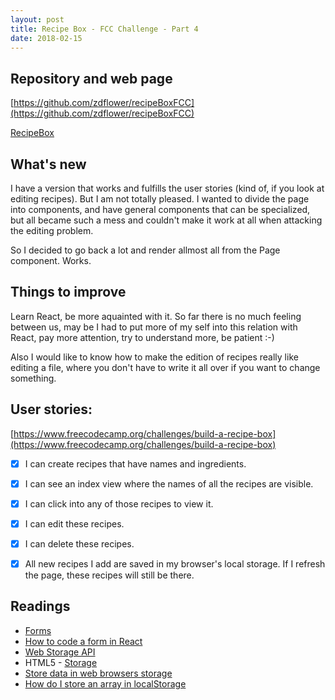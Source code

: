 ```yaml
---
layout: post
title: Recipe Box - FCC Challenge - Part 4
date: 2018-02-15
---
```


## Repository and web page

[https://github.com/zdflower/recipeBoxFCC](https://github.com/zdflower/recipeBoxFCC)

[RecipeBox](https://zdflower.github.io/recipeBoxFCC/)

## What's new

I have a version that works and fulfills the user stories (kind of, if you look at editing recipes). But I am not totally pleased. I wanted to divide the page into components, and have general components that can be specialized, but all became such a mess and couldn't make it work at all when attacking the editing problem.

So I decided to go back a lot and render allmost all from the Page component. Works.

## Things to improve

Learn React, be more aquainted with it. So far there is no much feeling between us, may be I had to put more of my self into this relation with React, pay more attention, try to understand more, be patient :-)

Also I would like to know how to make the edition of recipes really like editing a file, where you don't have to write it all over if you want to change something.

## User stories:

[https://www.freecodecamp.org/challenges/build-a-recipe-box](https://www.freecodecamp.org/challenges/build-a-recipe-box)

- [x] I can create recipes that have names and ingredients.
- [x] I can see an index view where the names of all the recipes are visible.
- [x] I can click into any of those recipes to view it.
- [x] I can edit these recipes.
- [x] I can delete these recipes.
- [x] All new recipes I add are saved in my browser's local storage. If I refresh the page, these recipes will still be there.


## Readings

* [Forms](https://reactjs.org/docs/forms.html)
* [How to code a form in React](https://www.youtube.com/watch?v=qH4pJISKeoI)
* [Web Storage API](https://developer.mozilla.org/en-US/docs/Web/API/Web_Storage_API)
* HTML5 - [Storage](https://www.html5rocks.com/en/features/storage)
* [Store data in web browsers storage](https://forum.freecodecamp.org/t/store-data-in-web-browsers-storage/16154)
* [How do I store an array in localStorage](https://stackoverflow.com/questions/3357553/how-do-i-store-an-array-in-localstorage)
